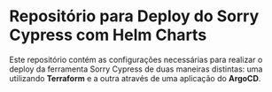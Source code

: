 # Repositório para Deploy do Sorry Cypress com Helm Charts

Este repositório contém as configurações necessárias para realizar o deploy da ferramenta Sorry Cypress de duas maneiras distintas: uma utilizando **Terraform** e a outra através de uma aplicação do **ArgoCD**.
